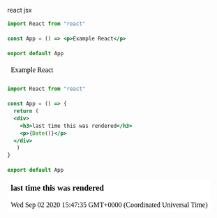 react jsx

``` jsx
import React from "react"

const App = () => <p>Example React</p>

export default App
```
<!-- markdown-code-runner image-start -->

![rendered jsx](./jsx.0.png)

<!-- markdown-code-runner image-end -->


``` jsx
import React from "react"

const App = () => {
  return (
  <div>
    <h3>last time this was rendered</h3>
    <p>{Date()}</p>
  </div>
   )
}

export default App
```
<!-- markdown-code-runner image-start -->

![rendered jsx](./jsx.1.png)

<!-- markdown-code-runner image-end -->

